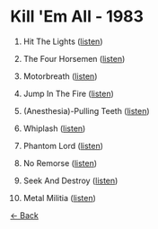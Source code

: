 # Kill 'Em All - 1983

1. Hit The Lights ([listen](https://www.youtube.com/watch?v=863fYC-Mb_Q))

2. The Four Horsemen ([listen](https://www.youtube.com/watch?v=C4nCy5CITc8))

3. Motorbreath ([listen](https://www.youtube.com/watch?v=TWKJmbmOOf4))

4. Jump In The Fire ([listen](https://www.youtube.com/watch?v=wG_R5n9yIPg))

5. (Anesthesia)-Pulling Teeth ([listen](https://www.youtube.com/watch?v=GhFMMiTmHb4))

6. Whiplash ([listen](https://www.youtube.com/watch?v=PJv8sY2CxZA))

7. Phantom Lord ([listen](https://www.youtube.com/watch?v=ILUvzL8L_Lg))

8. No Remorse ([listen](https://www.youtube.com/watch?v=2xR-3jyHGfc))

9. Seek And Destroy ([listen](https://www.youtube.com/watch?v=NUAdgt5Glk0))

10. Metal Militia ([listen](https://www.youtube.com/watch?v=a6bfICjPNbg))

[<- Back](albums/albums.md)
